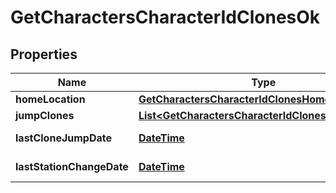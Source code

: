 
# GetCharactersCharacterIdClonesOk

## Properties
Name | Type | Description | Notes
------------ | ------------- | ------------- | -------------
**homeLocation** | [**GetCharactersCharacterIdClonesHomeLocation**](GetCharactersCharacterIdClonesHomeLocation.md) |  |  [optional]
**jumpClones** | [**List&lt;GetCharactersCharacterIdClonesJumpClone&gt;**](GetCharactersCharacterIdClonesJumpClone.md) | jump_clones array | 
**lastCloneJumpDate** | [**DateTime**](DateTime.md) | last_clone_jump_date string |  [optional]
**lastStationChangeDate** | [**DateTime**](DateTime.md) | last_station_change_date string |  [optional]




